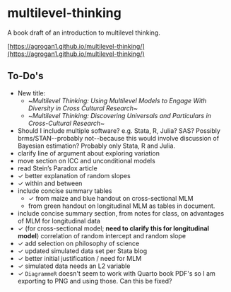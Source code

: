 # multilevel-thinking

A book draft of an introduction to multilevel thinking. 

[https://agrogan1.github.io/multilevel-thinking/](https://agrogan1.github.io/multilevel-thinking/)

## To-Do's

* New title: 
    + ~*Multilevel Thinking: Using Multilevel Models to Engage With Diversity in Cross Cultural Research*~
    + ~*Multilevel Thinking: Discovering Universals and Particulars in Cross-Cultural Research*~
* Should I include multiple software? e.g. Stata, R, Julia? SAS? Possibly brms/STAN--probably not--because this would involve discussion of Bayesian estimation? Probably only Stata, R and Julia.
* clarify line of argument about exploring variation
* move section on ICC and unconditional models
* read Stein’s Paradox article
* ✓ better explanation of random slopes
* ✓ within and between
* include concise summary tables
    + ✓ from maize and blue handout on cross-sectional MLM
    + from green handout on longitudinal MLM as tables in document.
* include concise summary section, from notes for class, on advantages of MLM for longitudinal data
* ✓ (for cross-sectional model; **need to clarify this for longitudinal model**) correlation of random intercept and random slope
* ✓ add selection on philosophy of science
* ✓ updated simulated data set per Stata blog
* ✓ better initial justification / need for MLM
* ✓ simulated data needs an L2 variable
* ✓ `DiagrammeR` doesn't seem to work with Quarto book PDF's so I am exporting to PNG and using those. Can this be fixed? 

